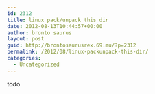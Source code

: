 ```yaml
---
id: 2312
title: linux pack/unpack this dir
date: 2012-08-13T10:44:57+00:00
author: bronto saurus
layout: post
guid: http://brontosaurusrex.69.mu/?p=2312
permalink: /2012/08/linux-packunpack-this-dir/
categories:
  - Uncategorized
---
```

todo